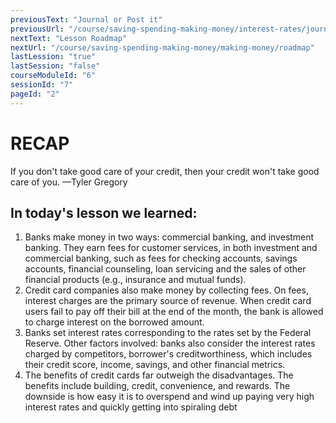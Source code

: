 ```yaml
---
previousText: "Journal or Post it"
previousUrl: "/course/saving-spending-making-money/interest-rates/journal-or-post-it"
nextText: "Lesson Roadmap"
nextUrl: "/course/saving-spending-making-money/making-money/roadmap"
lastLession: "true"
lastSession: "false"
courseModuleId: "6"
sessionId: "7"
pageId: "2"
---
```



# RECAP

<sparkle-character-intro position="right" character="jen">
If you don't take good care of your credit, then your credit won't take good care of you. 
—Tyler Gregory
</sparkle-character-intro>

## In today's lesson we learned:
1. Banks make money in two ways: commercial banking, and investment banking. They earn fees for customer services, in both investment and commercial banking, such as fees for checking accounts, savings accounts, financial counseling, loan servicing and the sales of other financial products (e.g., insurance and mutual funds).
2. Credit card companies also make money by collecting fees. On fees, interest charges are the primary source of revenue. When credit card users fail to pay off their bill at the end of the month, the bank is allowed to charge interest on the borrowed amount.
3. Banks set interest rates corresponding to the rates set by the Federal Reserve. Other factors involved: banks also consider the interest rates charged by competitors, borrower's creditworthiness, which includes their credit score, income, savings, and other financial metrics.
4. The benefits of credit cards far outweigh the disadvantages. The benefits include building, credit, convenience, and rewards. The downside is how easy it is to overspend and wind up paying very high interest rates and quickly getting into spiraling debt
